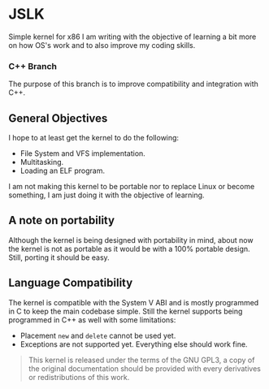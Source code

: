 # JSLK
Simple kernel for x86 I am writing with the objective of learning a bit more on how OS's work and to also improve my coding skills.

### C++ Branch
The purpose of this branch is to improve compatibility and integration with C++.

## General Objectives
I hope to at least get the kernel to do the following:
* File System and VFS implementation.
* Multitasking.
* Loading an ELF program.

I am not making this kernel to be portable nor to replace Linux or become something, I am just doing it with the objective of learning.

## A note on portability
Although the kernel is being designed with portability in mind, about now the kernel is not as portable as it would be with a 100% portable design. Still, porting it should be easy.

## Language Compatibility
The kernel is compatible with the System V ABI and is mostly programmed in C to keep the main codebase simple. Still the kernel supports being programmed in C++ as well with some limitations:
* Placement `new` and `delete` cannot be used yet.
* Exceptions are not supported yet.
Everything else should work fine.

> This kernel is released under the terms of the GNU GPL3, a copy of the original documentation should be provided with every derivatives or redistributions of this work.
